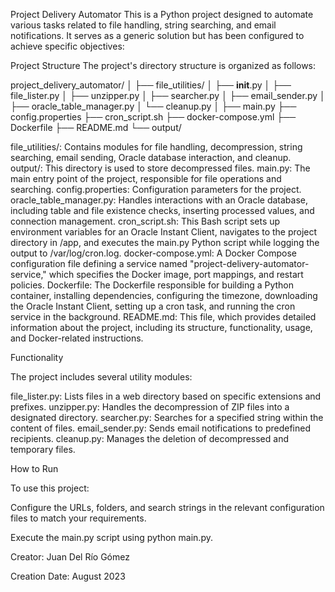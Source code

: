 Project Delivery Automator
This is a Python project designed to automate various tasks related to file handling, string searching, and email notifications. It serves as a generic solution but has been configured to achieve specific objectives:

Project Structure
The project's directory structure is organized as follows:


project_delivery_automator/
│
├── file_utilities/
│   ├── __init__.py
│   ├── file_lister.py
│   ├── unzipper.py
│   ├── searcher.py
│   ├── email_sender.py
│   ├── oracle_table_manager.py
│   └── cleanup.py
│
├── main.py
├── config.properties
├── cron_script.sh
├── docker-compose.yml
├── Dockerfile
├── README.md
└── output/

file_utilities/: Contains modules for file handling, decompression, string searching, email sending, Oracle database interaction, and cleanup.
output/: This directory is used to store decompressed files.
main.py: The main entry point of the project, responsible for file operations and searching.
config.properties: Configuration parameters for the project.
oracle_table_manager.py: Handles interactions with an Oracle database, including table and file existence checks, inserting processed values, and connection management.
cron_script.sh: This Bash script sets up environment variables for an Oracle Instant Client, navigates to the project directory in /app, and executes the main.py Python script while logging the output to /var/log/cron.log.
docker-compose.yml: A Docker Compose configuration file defining a service named "project-delivery-automator-service," which specifies the Docker image, port mappings, and restart policies.
Dockerfile: The Dockerfile responsible for building a Python container, installing dependencies, configuring the timezone, downloading the Oracle Instant Client, setting up a cron task, and running the cron service in the background.
README.md: This file, which provides detailed information about the project, including its structure, functionality, usage, and Docker-related instructions.

Functionality

The project includes several utility modules:

file_lister.py: Lists files in a web directory based on specific extensions and prefixes.
unzipper.py: Handles the decompression of ZIP files into a designated directory.
searcher.py: Searches for a specified string within the content of files.
email_sender.py: Sends email notifications to predefined recipients.
cleanup.py: Manages the deletion of decompressed and temporary files.

How to Run

To use this project:

Configure the URLs, folders, and search strings in the relevant configuration files to match your requirements.

Execute the main.py script using python main.py.

Creator: Juan Del Río Gómez

Creation Date: August 2023

